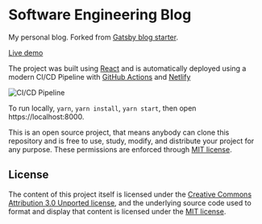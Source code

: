 # Software Engineering Blog

My personal blog. Forked from [Gatsby blog starter](https://github.com/gatsbyjs/gatsby-starter-blog). 

[Live demo](https://softwareengineering.netlify.app/)

The project was built using [React](https://reactjs.org/) and is automatically deployed using a modern CI/CD Pipeline with [GitHub Actions](https://github.com/features/actions) and [Netlify](https://www.netlify.com/) 

![CI/CD Pipeline](https://user-images.githubusercontent.com/8085864/138589927-e4e32567-6907-49af-9e34-826a4456eec7.png)

To run locally, `yarn`, `yarn install`, `yarn start`, then open https://localhost:8000.

This is an open source project, that means anybody can clone this repository and is free to use, study, modify, and distribute your project for any purpose. These permissions are enforced through [MIT license](https://opensource.org/licenses/MIT).

## License

The content of this project itself is licensed under the [Creative Commons Attribution 3.0 Unported license](https://creativecommons.org/licenses/by/3.0/), and the underlying source code used to format and display that content is licensed under the [MIT license](LICENSE.md).
